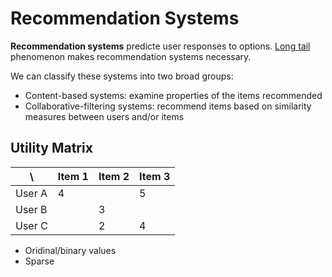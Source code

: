 # Recommendation Systems
**Recommendation systems** predicte user responses to options. [Long tail](https://en.wikipedia.org/wiki/Long_tail) phenomenon makes recommendation systems necessary.

We can classify these systems into two broad groups:
- Content-based systems: examine properties of the items recommended
- Collaborative-filtering systems: recommend items based on similarity measures between users and/or items

## Utility Matrix
\ | Item 1 | Item 2 | Item 3
--- | --- | --- | ---
User A | 4 | | 5
User B | | 3 |
User C | | 2 | 4
- Oridinal/binary values
- Sparse
